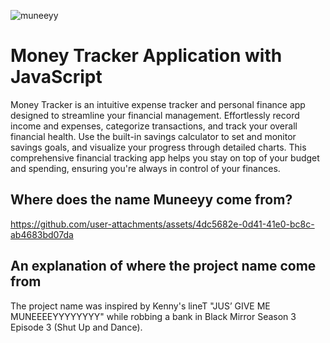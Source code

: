 ![muneeyy](https://github.com/user-attachments/assets/9a39d33c-9746-4e04-9874-4d836c98ef64)

# Money Tracker Application with JavaScript

Money Tracker is an intuitive expense tracker and personal finance app designed to streamline your financial management. Effortlessly record income and expenses, categorize transactions, and track your overall financial health. Use the built-in savings calculator to set and monitor savings goals, and visualize your progress through detailed charts. This comprehensive financial tracking app helps you stay on top of your budget and spending, ensuring you're always in control of your finances.

## Where does the name Muneeyy come from?

https://github.com/user-attachments/assets/4dc5682e-0d41-41e0-bc8c-ab4683bd07da

## An explanation of where the project name come from

The project name was inspired by Kenny's lineT "JUS’ GIVE ME MUNEEEEYYYYYYYY" while robbing a bank in Black Mirror Season 3 Episode 3 (Shut Up and Dance).
